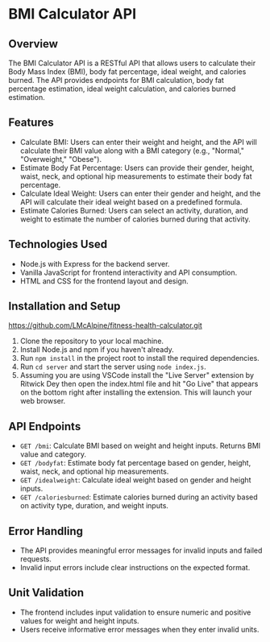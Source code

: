 # BMI Calculator API

## Overview

The BMI Calculator API is a RESTful API that allows users to calculate their Body Mass Index (BMI), body fat percentage, ideal weight, and calories burned. The API provides endpoints for BMI calculation, body fat percentage estimation, ideal weight calculation, and calories burned estimation.

## Features

- Calculate BMI: Users can enter their weight and height, and the API will calculate their BMI value along with a BMI category (e.g., "Normal," "Overweight," "Obese").
- Estimate Body Fat Percentage: Users can provide their gender, height, waist, neck, and optional hip measurements to estimate their body fat percentage.
- Calculate Ideal Weight: Users can enter their gender and height, and the API will calculate their ideal weight based on a predefined formula.
- Estimate Calories Burned: Users can select an activity, duration, and weight to estimate the number of calories burned during that activity.

## Technologies Used

- Node.js with Express for the backend server.
- Vanilla JavaScript for frontend interactivity and API consumption.
- HTML and CSS for the frontend layout and design.

## Installation and Setup

https://github.com/LMcAlpine/fitness-health-calculator.git

1. Clone the repository to your local machine.
2. Install Node.js and npm if you haven't already.
3. Run `npm install` in the project root to install the required dependencies.
4. Run `cd server` and start the server using `node index.js`.
5. Assuming you are using VSCode install the "Live Server" extension by Ritwick Dey then open the index.html file and hit "Go Live" that appears on the bottom right after installing the extension. This will launch your web browser.

## API Endpoints

- `GET /bmi`: Calculate BMI based on weight and height inputs. Returns BMI value and category.
- `GET /bodyfat`: Estimate body fat percentage based on gender, height, waist, neck, and optional hip measurements.
- `GET /idealweight`: Calculate ideal weight based on gender and height inputs.
- `GET /caloriesburned`: Estimate calories burned during an activity based on activity type, duration, and weight inputs.

## Error Handling

- The API provides meaningful error messages for invalid inputs and failed requests.
- Invalid input errors include clear instructions on the expected format.

## Unit Validation

- The frontend includes input validation to ensure numeric and positive values for weight and height inputs.
- Users receive informative error messages when they enter invalid units.
